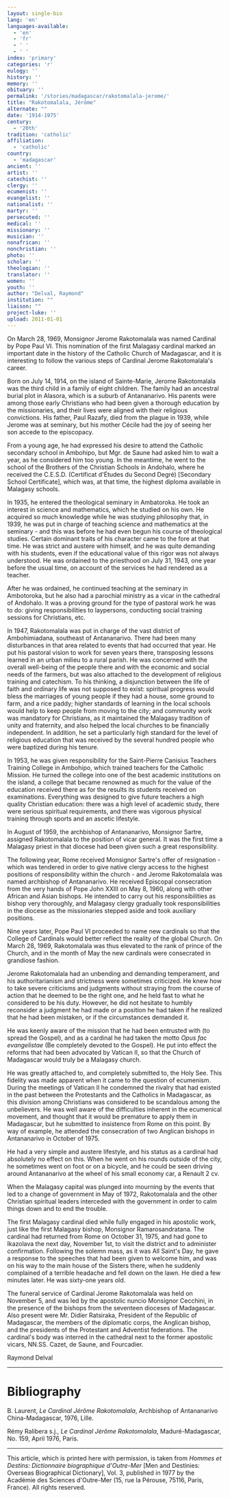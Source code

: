 ```yaml
---
layout: single-bio
lang: 'en'
languages-available:
  - 'en'
  - 'fr'
  - ' '
  - ' '
index: 'primary'
categories: 'r'
eulogy: ''
history: ''
memory: ''
obituary: ''
permalink: '/stories/madagascar/rakotomalala-jerome/'
title: "Rakotomalala, Jérôme"
alternate: ""
date: '1914-1975'
century:
  - '20th'
tradition: 'catholic'
affiliation:
  - 'catholic'
country:
  - 'madagascar'
ancient: ''
artist: ''
catechist: ''
clergy: ''
ecumenist: ''
evangelist: ''
nationalist: ''
martyr: ''
persecuted: ''
medical: ''
missionary: ''
musician: ''
nonafrican: ''
nonchristian: ''
photo: ''
scholar: ''
theologian: ''
translator: ''
women: ''
youth: ''
author: "Delval, Raymond"
institution: ""
liaison: ""
project-luke: ''
upload: 2011-01-01
---
```




On March 28, 1969, Monsignor Jerome Rakotomalala was named Cardinal by Pope Paul VI. This nomination of the first Malagasy cardinal marked an important date in the history of the Catholic Church of Madagascar, and it is interesting to follow the various steps of Cardinal Jerome Rakotomalala's career.

Born on July 14, 1914, on the island of Sainte-Marie, Jerome Rakotomalala was the third child in a family of eight children. The family had an ancestral burial plot in Alasora, which is a suburb of Antananarivo. His parents were among those early Christians who had been given a thorough education by the missionaries, and their lives were aligned with their religious convictions. His father, Paul Razafy, died from the plague in 1939, while Jerome was at seminary, but his mother Cécile had the joy of seeing her son accede to the episcopacy.

From a young age, he had expressed his desire to attend the Catholic secondary school in Ambohipo, but Mgr. de Saune had asked him to wait a year, as he considered him too young. In the meantime, he went to the school of the Brothers of the Christian Schools in Andohalo, where he received the C.E.S.D. (Certificat d'Études du Second Degré) [Secondary School Certificate], which was, at that time, the highest diploma available in Malagasy schools.

In 1935, he entered the theological seminary in Ambatoroka. He took an interest in science and mathematics, which he studied on his own. He acquired so much knowledge while he was studying philosophy that, in 1939, he was put in charge of teaching science and mathematics at the seminary - and this was before he had even begun his course of theological studies. Certain dominant traits of his character came to the fore at that time. He was strict and austere with himself, and he was quite demanding with his students, even if the educational value of this rigor was not always understood. He was ordained to the priesthood on July 31, 1943, one year before the usual time, on account of the services he had rendered as a teacher.

After he was ordained, he continued teaching at the seminary in Ambotoroka, but he also had a parochial ministry as a vicar in the cathedral of Andohalo. It was a proving ground for the type of pastoral work he was to do: giving responsibilities to laypersons, conducting social training sessions for Christians, etc.

In 1947, Rakotomalala was put in charge of the vast district of Ambohimiadana, southeast of Antananarivo. There had been many disturbances in that area related to events that had occurred that year. He put his pastoral vision to work for seven years there, transposing lessons learned in an urban milieu to a rural parish. He was concerned with the overall well-being of the people there and with the economic and social needs of the farmers, but was also attached to the development of religious training and catechism. To his thinking, a disjunction between the life of faith and ordinary life was not supposed to exist: spiritual progress would bless the marriages of young people if they had a house, some ground to farm, and a rice paddy; higher standards of learning in the local schools would help to keep people from moving to the city; and community work was mandatory for Christians, as it maintained the Malagasy tradition of unity and fraternity, and also helped the local churches to be financially independent. In addition, he set a particularly high standard for the level of religious education that was received by the several hundred people who were baptized during his tenure.

In 1953, he was given responsibility for the Saint-Pierre Canisius Teachers Training College in Ambohipo, which trained teachers for the Catholic Mission. He turned the college into one of the best academic institutions on the island, a college that became renowned as much for the value of the education received there as for the results its students received on examinations. Everything was designed to give future teachers a high quality Christian education: there was a high level of academic study, there were serious spiritual requirements, and there was vigorous physical training through sports and an ascetic lifestyle.

In August of 1959, the archbishop of Antananarivo, Monsignor Sartre, assigned Rakotomalala to the position of vicar general. It was the first time a Malagasy priest in that diocese had been given such a great responsibility.

The following year, Rome received Monsignor Sartre's offer of resignation - which was tendered in order to give native clergy access to the highest positions of responsibility within the church - and Jerome Rakotomalala was named archbishop of Antananarivo. He received Episcopal consecration from the very hands of Pope John XXIII on May 8, 1960, along with other African and Asian bishops. He intended to carry out his responsibilities as bishop very thoroughly, and Malagasy clergy gradually took responsibilities in the diocese as the missionaries stepped aside and took auxiliary positions.

Nine years later, Pope Paul VI proceeded to name new cardinals so that the College of Cardinals would better reflect the reality of the global Church. On March 28, 1969, Rakotomalala was thus elevated to the rank of prince of the Church, and in the month of May the new cardinals were consecrated in grandiose fashion.

Jerome Rakotomalala had an unbending and demanding temperament, and his authoritarianism and strictness were sometimes criticized. He knew how to take severe criticisms and judgments without straying from the course of action that he deemed to be the right one, and he held fast to what he considered to be his duty. However, he did not hesitate to humbly reconsider a judgment he had made or a position he had taken if he realized that he had been mistaken, or if the circumstances demanded it.

He was keenly aware of the mission that he had been entrusted with (to spread the Gospel), and as a cardinal he had taken the motto *Opus fac evangelistae* (Be completely devoted to the Gospel). He put into effect the reforms that had been advocated by Vatican II, so that the Church of Madagascar would truly be a Malagasy church.

He was greatly attached to, and completely submitted to, the Holy See. This fidelity was made apparent when it came to the question of ecumenism. During the meetings of Vatican II he condemned the rivalry that had existed in the past between the Protestants and the Catholics in Madagascar, as this division among Christians was considered to be scandalous among the unbelievers. He was well aware of the difficulties inherent in the ecumenical movement, and thought that it would be premature to apply them in Madagascar, but he submitted to insistence from Rome on this point. By way of example, he attended the consecration of two Anglican bishops in Antananarivo in October of 1975.

He had a very simple and austere lifestyle, and his status as a cardinal had absolutely no effect on this. When he went on his rounds outside of the city, he sometimes went on foot or on a bicycle, and he could be seen driving around Antananarivo at the wheel of his small economy car, a Renault 2 cv.

When the Malagasy capital was plunged into mourning by the events that led to a change of government in May of 1972, Rakotomalala and the other Christian spiritual leaders interceded with the government in order to calm things down and to end the trouble.

The first Malagasy cardinal died while fully engaged in his apostolic work, just like the first Malagasy bishop, Monsignor Ramarosandratana. The cardinal had returned from Rome on October 31, 1975, and had gone to Ikazolava the next day, November 1st, to visit the district and to administer confirmation. Following the solemn mass, as it was All Saint's Day, he gave a response to the speeches that had been given to welcome him, and was on his way to the main house of the Sisters there, when he suddenly complained of a terrible headache and fell down on the lawn. He died a few minutes later. He was sixty-one years old.

The funeral service of Cardinal Jerome Rakotomalala was held on November 5, and was led by the apostolic nuncio Monsignor Cecchini, in the presence of the bishops from the seventeen dioceses of Madagascar. Also present were Mr. Didier Ratsiraka, President of the Republic of Madagascar, the members of the diplomatic corps, the Anglican bishop, and the presidents of the Protestant and Adventist federations. The cardinal's body was interred in the cathedral next to the former apostolic vicars, NN.SS. Cazet, de Saune, and Fourcadier.

Raymond Delval

---

# Bibliography

B. Laurent, *Le Cardinal Jérôme Rakotomalala*, Archbishop of Antananarivo China-Madagascar, 1976, Lille.

Rémy Ralibera s.j., *Le Cardinal Jérôme Rakotomalala*, Maduré-Madagascar, No. 159, April 1976, Paris.

---

This article, which is printed here with permission, is taken from *Hommes et Destins: Dictionnaire biographique d'Outre-Mer* [Men and Destinies: Overseas Biographical Dictionary], Vol. 3, published in 1977 by the Académie des Sciences d'Outre-Mer (15, rue la Pérouse, 75116, Paris, France). All rights reserved.